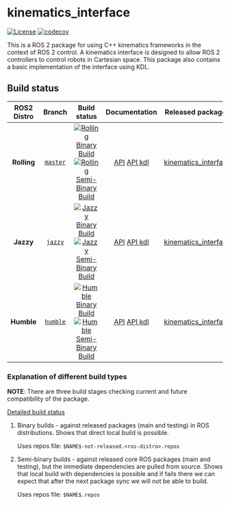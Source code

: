 # kinematics_interface
[![License](https://img.shields.io/badge/License-Apache%202.0-blue.svg)](https://opensource.org/licenses/Apache-2.0)
[![codecov](https://codecov.io/gh/ros-controls/kinematics_interface/graph/badge.svg?token=NS73VKPG9V)](https://codecov.io/gh/ros-controls/kinematics_interface)

This is a ROS 2 package for using C++ kinematics frameworks in the context of ROS 2 control. A kinematics interface is designed to allow ROS 2 controllers to control robots in Cartesian space. This package also contains a basic implementation of the interface using KDL.

## Build status

ROS2 Distro | Branch | Build status | Documentation | Released packages
:---------: | :----: | :----------: | :-----------: | :---------------:
**Rolling** | [`master`](https://github.com/ros-controls/kinematics_interface/tree/master) | [![Rolling Binary Build](https://github.com/ros-controls/kinematics_interface/actions/workflows/rolling-binary-build.yml/badge.svg?branch=master)](https://github.com/ros-controls/kinematics_interface/actions/workflows/rolling-binary-build.yml) <br /> [![Rolling Semi-Binary Build](https://github.com/ros-controls/kinematics_interface/actions/workflows/rolling-semi-binary-build.yml/badge.svg?branch=master)](https://github.com/ros-controls/kinematics_interface/actions/workflows/rolling-semi-binary-build.yml) | [API](http://docs.ros.org/en/rolling/p/kinematics_interface/) [API kdl](http://docs.ros.org/en/rolling/p/kinematics_interface_kdl/) | [kinematics_interface](https://index.ros.org/p/kinematics_interface/#rolling)
**Jazzy** | [`jazzy`](https://github.com/ros-controls/kinematics_interface/tree/jazzy) | [![Jazzy Binary Build](https://github.com/ros-controls/kinematics_interface/actions/workflows/jazzy-binary-build.yml/badge.svg?branch=master)](https://github.com/ros-controls/kinematics_interface/actions/workflows/jazzy-binary-build.yml) <br /> [![Jazzy Semi-Binary Build](https://github.com/ros-controls/kinematics_interface/actions/workflows/jazzy-semi-binary-build.yml/badge.svg?branch=master)](https://github.com/ros-controls/kinematics_interface/actions/workflows/jazzy-semi-binary-build.yml) | [API](http://docs.ros.org/en/jazzy/p/kinematics_interface/) [API kdl](http://docs.ros.org/en/jazzy/p/kinematics_interface_kdl/) | [kinematics_interface](https://index.ros.org/p/kinematics_interface/#jazzy)
**Humble** | [`humble`](https://github.com/ros-controls/kinematics_interface/tree/humble) | [![Humble Binary Build](https://github.com/ros-controls/kinematics_interface/actions/workflows/humble-binary-build.yml/badge.svg?branch=humble)](https://github.com/ros-controls/kinematics_interface/actions/workflows/humble-binary-build.yml) <br /> [![Humble Semi-Binary Build](https://github.com/ros-controls/kinematics_interface/actions/workflows/humble-semi-binary-build.yml/badge.svg?branch=humble)](https://github.com/ros-controls/kinematics_interface/actions/workflows/humble-semi-binary-build.yml) | [API](http://docs.ros.org/en/humble/p/kinematics_interface/) [API kdl](http://docs.ros.org/en/humble/p/kinematics_interface_kdl/)  | [kinematics_interface](https://index.ros.org/p/kinematics_interface/#humble)

### Explanation of different build types

**NOTE**: There are three build stages checking current and future compatibility of the package.

[Detailed build status](.github/workflows/README.md)

1. Binary builds - against released packages (main and testing) in ROS distributions. Shows that direct local build is possible.

   Uses repos file: `$NAME$-not-released.<ros-distro>.repos`

1. Semi-binary builds - against released core ROS packages (main and testing), but the immediate dependencies are pulled from source.
   Shows that local build with dependencies is possible and if fails there we can expect that after the next package sync we will not be able to build.

   Uses repos file: `$NAME$.repos`

